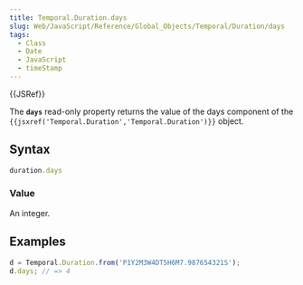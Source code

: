 ```yaml
---
title: Temporal.Duration.days
slug: Web/JavaScript/Reference/Global_Objects/Temporal/Duration/days
tags:
  - Class
  - Date
  - JavaScript
  - timeStamp
---
```

{{JSRef}}

<p class="summary"><span class="seoSummary">The <strong><code>days</code></strong> read-only property returns the value of the days component of the <code>{{jsxref('Temporal.Duration','Temporal.Duration')}}</code> object.</span></p>

## Syntax

```js
duration.days
```

### Value

An integer.

## Examples

```js
d = Temporal.Duration.from('P1Y2M3W4DT5H6M7.987654321S');
d.days; // => 4
```
